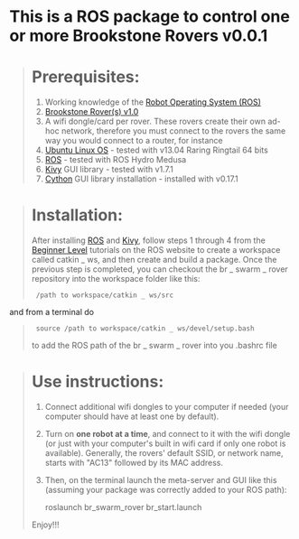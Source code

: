 # This is a ROS package to control one or more Brookstone Rovers v0.0.1 

> # Prerequisites:
> 1. Working knowledge of the [Robot Operating System (ROS)](http://www.ros.org/)
> 2. [Brookstone Rover(s) v1.0](http://www.amazon.com/Rover-App-Controlled-Tank-Night-Vision/dp/B005OQYOB6)
> 3. A wifi dongle/card per rover. These rovers create their own ad-hoc network, therefore you must connect to the rovers the same way you would connect to a router, for instance
> 4. [Ubuntu Linux OS](http://www.ubuntu.com/download/desktop) - tested with v13.04 Raring Ringtail 64 bits
> 5. [ROS](http://wiki.ros.org/ROS/Installation) - tested with ROS Hydro Medusa
> 6. [Kivy](http://kivy.org/docs/installation/installation-linux.html) GUI library - tested with v1.7.1
> 6. [Cython](http://kivy.org/docs/installation/installation-linux.html) GUI library installation - installed with v0.17.1

> # Installation:
> After installing [ROS](http://wiki.ros.org/ROS/Installation) and [Kivy](http://kivy.org/docs/installation/installation-linux.html), follow steps 1 through 4 from the [Beginner Level](http://wiki.ros.org/ROS/Tutorials) tutorials on the ROS website to create a workspace called catkin _ ws, and then create and build a package.
> Once the previous step is completed, you can checkout the br _ swarm _ rover repository into the workspace folder like this:
>
>      /path to workspace/catkin _ ws/src 
>
and from a terminal do 
>
>      source /path to workspace/catkin _ ws/devel/setup.bash 
>
> to add the ROS path of the br _ swarm _ rover into you .bashrc file

> # Use instructions:
> 1. Connect additional wifi dongles to your computer if needed (your computer should have at least one by default).
> 2. Turn on **one robot at a time**, and connect to it with the wifi dongle (or just with your computer's built in wifi card if only one robot is available). Generally, the rovers' default SSID, or network name, starts with "AC13" followed by its MAC address.
> 4. Then, on the terminal launch the meta-server and GUI like this (assuming your package was correctly added to your ROS path):
>
>     roslaunch br_swarm_rover br_start.launch
>
>
> Enjoy!!!
